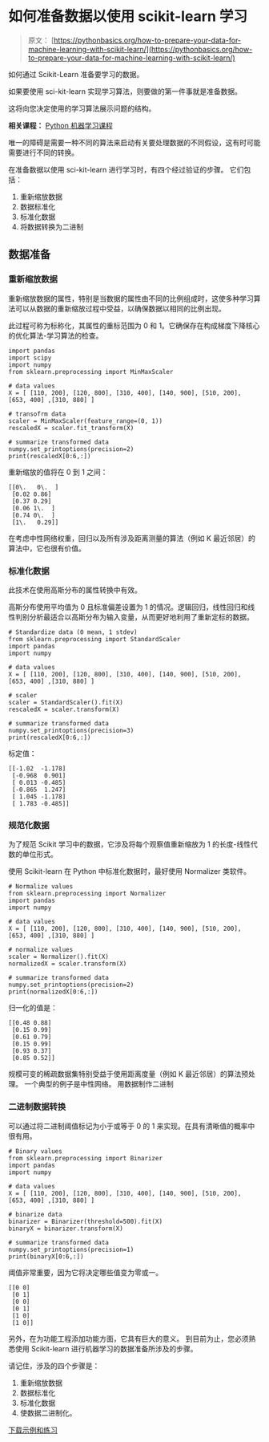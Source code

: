 # 如何准备数据以使用 scikit-learn 学习

> 原文： [https://pythonbasics.org/how-to-prepare-your-data-for-machine-learning-with-scikit-learn/](https://pythonbasics.org/how-to-prepare-your-data-for-machine-learning-with-scikit-learn/)

如何通过 Scikit-Learn 准备要学习的数据。

如果要使用 sci-kit-learn 实现学习算法，则要做的第一件事就是准备数据。

这将向您决定使用的学习算法展示问题的结构。

**相关课程：** [Python 机器学习课程](https://gum.co/MnRYU)

唯一的障碍是需要一种不同的算法来启动有关要处理数据的不同假设，这有时可能需要进行不同的转换。

在准备数据以使用 sci-kit-learn 进行学习时，有四个经过验证的步骤。 它们包括：

1.  重新缩放数据
2.  数据标准化
3.  标准化数据
4.  将数据转换为二进制

## 数据准备

### 重新缩放数据

重新缩放数据的属性，特别是当数据的属性由不同的比例组成时，这使多种学习算法可以从数据的重新缩放过程中受益，以确保数据以相同的比例出现。

此过程可称为标称化，其属性的重标范围为 0 和 1。它确保存在构成梯度下降核心的优化算法-学习算法的检查。

```
import pandas
import scipy
import numpy
from sklearn.preprocessing import MinMaxScaler

# data values
X = [ [110, 200], [120, 800], [310, 400], [140, 900], [510, 200], [653, 400] ,[310, 880] ]

# transofrm data
scaler = MinMaxScaler(feature_range=(0, 1))
rescaledX = scaler.fit_transform(X)

# summarize transformed data
numpy.set_printoptions(precision=2)
print(rescaledX[0:6,:])

```

重新缩放的值将在 0 到 1 之间：

```
[[0\.   0\.  ]
 [0.02 0.86]
 [0.37 0.29]
 [0.06 1\.  ]
 [0.74 0\.  ]
 [1\.   0.29]]     

```

在考虑中性网络权重，回归以及所有涉及距离测量的算法（例如 K 最近邻居）的算法中，它也很有价值。

### 标准化数据

此技术在使用高斯分布的属性转换中有效。

高斯分布使用平均值为 0 且标准偏差设置为 1 的情况。逻辑回归，线性回归和线性判别分析最适合以高斯分布为输入变量，从而更好地利用了重新定标的数据。

```
# Standardize data (0 mean, 1 stdev)
from sklearn.preprocessing import StandardScaler
import pandas
import numpy

# data values
X = [ [110, 200], [120, 800], [310, 400], [140, 900], [510, 200], [653, 400] ,[310, 880] ]

# scaler
scaler = StandardScaler().fit(X)
rescaledX = scaler.transform(X)

# summarize transformed data
numpy.set_printoptions(precision=3)
print(rescaledX[0:6,:])

```

标定值：

```
[[-1.02  -1.178]
 [-0.968  0.901]
 [ 0.013 -0.485]
 [-0.865  1.247]
 [ 1.045 -1.178]
 [ 1.783 -0.485]]     

```

### 规范化数据

为了规范 Scikit 学习中的数据，它涉及将每个观察值重新缩放为 1 的长度-线性代数的单位形式。

使用 Scikit-learn 在 Python 中标准化数据时，最好使用 Normalizer 类软件。

```
# Normalize values
from sklearn.preprocessing import Normalizer
import pandas
import numpy

# data values
X = [ [110, 200], [120, 800], [310, 400], [140, 900], [510, 200], [653, 400] ,[310, 880] ]

# normalize values
scaler = Normalizer().fit(X)
normalizedX = scaler.transform(X)

# summarize transformed data
numpy.set_printoptions(precision=2)
print(normalizedX[0:6,:])

```

归一化的值是：

```
[[0.48 0.88]
 [0.15 0.99]
 [0.61 0.79]
 [0.15 0.99]
 [0.93 0.37]
 [0.85 0.52]]  

```

规模可变的稀疏数据集特别受益于使用距离度量（例如 K 最近邻居）的算法预处理。 一个典型的例子是中性网络。 用数据制作二进制

### 二进制数据转换

可以通过将二进制阈值标记为小于或等于 0 的 1 来实现。在具有清晰值的概率中很有用。

```
# Binary values
from sklearn.preprocessing import Binarizer
import pandas
import numpy

# data values
X = [ [110, 200], [120, 800], [310, 400], [140, 900], [510, 200], [653, 400] ,[310, 880] ]

# binarize data
binarizer = Binarizer(threshold=500).fit(X)
binaryX = binarizer.transform(X)

# summarize transformed data
numpy.set_printoptions(precision=1)
print(binaryX[0:6,:])

```

阈值非常重要，因为它将决定哪些值变为零或一。

```
[[0 0]
 [0 1]
 [0 0]
 [0 1]
 [1 0]
 [1 0]]     

```

另外，在为功能工程添加功能方面，它具有巨大的意义。 到目前为止，您必须熟悉使用 Scikit-learn 进行机器学习的数据准备所涉及的步骤。

请记住，涉及的四个步骤是：

1.  重新缩放数据
2.  数据标准化
3.  标准化数据
4.  使数据二进制化。

[下载示例和练习](https://gum.co/MnRYU)